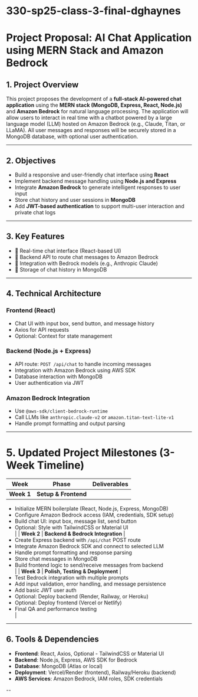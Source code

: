 # 330-sp25-class-3-final-dghaynes

# Project Proposal: AI Chat Application using MERN Stack and Amazon Bedrock

## 1. Project Overview

This project proposes the development of a **full-stack AI-powered chat application** using the **MERN stack (MongoDB, Express, React, Node.js)** and **Amazon Bedrock** for natural language processing. The application will allow users to interact in real time with a chatbot powered by a large language model (LLM) hosted on Amazon Bedrock (e.g., Claude, Titan, or LLaMA). All user messages and responses will be securely stored in a MongoDB database, with optional user authentication.

---

## 2. Objectives

- Build a responsive and user-friendly chat interface using **React**
- Implement backend message handling using **Node.js and Express**
- Integrate **Amazon Bedrock** to generate intelligent responses to user input
- Store chat history and user sessions in **MongoDB**
- Add **JWT-based authentication** to support multi-user interaction and private chat logs

---

## 3. Key Features

- 🔹 Real-time chat interface (React-based UI)
- 🔹 Backend API to route chat messages to Amazon Bedrock
- 🔹 Integration with Bedrock models (e.g., Anthropic Claude)
- 🔹 Storage of chat history in MongoDB

---

## 4. Technical Architecture

### Frontend (React)

- Chat UI with input box, send button, and message history
- Axios for API requests
- Optional: Context for state management

### Backend (Node.js + Express)

- API route: `POST /api/chat` to handle incoming messages
- Integration with Amazon Bedrock using AWS SDK
- Database interaction with MongoDB
- User authentication via JWT

### Amazon Bedrock Integration

- Use `@aws-sdk/client-bedrock-runtime`
- Call LLMs like `anthropic.claude-v2` or `amazon.titan-text-lite-v1`
- Handle prompt formatting and output parsing

---

# 5. Updated Project Milestones (3-Week Timeline)

| Week | Phase | Deliverables |
|------|-------|--------------|
| **Week 1** | **Setup & Frontend** |  
- Initialize MERN boilerplate (React, Node.js, Express, MongoDB)  
- Configure Amazon Bedrock access (IAM, credentials, SDK setup)  
- Build chat UI: input box, message list, send button  
- Optional: Style with TailwindCSS or Material UI  
|
| **Week 2** | **Backend & Bedrock Integration** |  
- Create Express backend with `/api/chat` POST route  
- Integrate Amazon Bedrock SDK and connect to selected LLM  
- Handle prompt formatting and response parsing  
- Store chat messages in MongoDB  
- Build frontend logic to send/receive messages from backend  
|
| **Week 3** | **Polish, Testing & Deployment** |  
- Test Bedrock integration with multiple prompts  
- Add input validation, error handling, and message persistence  
- Add basic JWT user auth  
- Optional: Deploy backend (Render, Railway, or Heroku)  
- Optional: Deploy frontend (Vercel or Netlify)  
- Final QA and performance testing  
|

---

## 6. Tools & Dependencies

- **Frontend**: React, Axios, Optional - TailwindCSS or Material UI
- **Backend**: Node.js, Express, AWS SDK for Bedrock
- **Database**: MongoDB (Atlas or local)
- **Deployment**: Vercel/Render (frontend), Railway/Heroku (backend)
- **AWS Services**: Amazon Bedrock, IAM roles, SDK credentials

--

